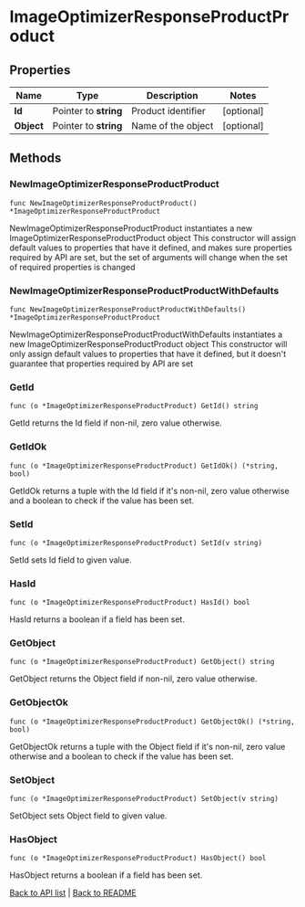 # ImageOptimizerResponseProductProduct

## Properties

Name | Type | Description | Notes
------------ | ------------- | ------------- | -------------
**Id** | Pointer to **string** | Product identifier | [optional] 
**Object** | Pointer to **string** | Name of the object | [optional] 

## Methods

### NewImageOptimizerResponseProductProduct

`func NewImageOptimizerResponseProductProduct() *ImageOptimizerResponseProductProduct`

NewImageOptimizerResponseProductProduct instantiates a new ImageOptimizerResponseProductProduct object
This constructor will assign default values to properties that have it defined,
and makes sure properties required by API are set, but the set of arguments
will change when the set of required properties is changed

### NewImageOptimizerResponseProductProductWithDefaults

`func NewImageOptimizerResponseProductProductWithDefaults() *ImageOptimizerResponseProductProduct`

NewImageOptimizerResponseProductProductWithDefaults instantiates a new ImageOptimizerResponseProductProduct object
This constructor will only assign default values to properties that have it defined,
but it doesn't guarantee that properties required by API are set

### GetId

`func (o *ImageOptimizerResponseProductProduct) GetId() string`

GetId returns the Id field if non-nil, zero value otherwise.

### GetIdOk

`func (o *ImageOptimizerResponseProductProduct) GetIdOk() (*string, bool)`

GetIdOk returns a tuple with the Id field if it's non-nil, zero value otherwise
and a boolean to check if the value has been set.

### SetId

`func (o *ImageOptimizerResponseProductProduct) SetId(v string)`

SetId sets Id field to given value.

### HasId

`func (o *ImageOptimizerResponseProductProduct) HasId() bool`

HasId returns a boolean if a field has been set.

### GetObject

`func (o *ImageOptimizerResponseProductProduct) GetObject() string`

GetObject returns the Object field if non-nil, zero value otherwise.

### GetObjectOk

`func (o *ImageOptimizerResponseProductProduct) GetObjectOk() (*string, bool)`

GetObjectOk returns a tuple with the Object field if it's non-nil, zero value otherwise
and a boolean to check if the value has been set.

### SetObject

`func (o *ImageOptimizerResponseProductProduct) SetObject(v string)`

SetObject sets Object field to given value.

### HasObject

`func (o *ImageOptimizerResponseProductProduct) HasObject() bool`

HasObject returns a boolean if a field has been set.


[Back to API list](../README.md#documentation-for-api-endpoints) | [Back to README](../README.md)


